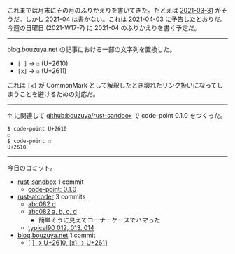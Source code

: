これまでは月末にその月のふりかえりを書いてきた。たとえば [2021-03-31] がそうだ。しかし 2021-04 は書かない。これは [2021-04-03] に予告したとおりだ。今週の日曜日 (2021-W17-7) に 2021-04 のふりかえりを書く予定だ。

---

blog.bouzuya.net の記事における一部の文字列を置換した。

- `[ ]` → `☐` (U+2610)
- `[x]` → `☑` (U+2611)

これは `[x]` が CommonMark として解釈したとき壊れたリンク扱いになってしまうことを避けるための対応だ。

---

↑ に関連して [github:bouzuya/rust-sandbox] で code-point 0.1.0 をつくった。

    $ code-point U+2610
    ☐
    $ code-point ☐
    U+2610

---

今日のコミット。

- [rust-sandbox](https://github.com/bouzuya/rust-sandbox) 1 commit
  - [code-point: 0.1.0](https://github.com/bouzuya/rust-sandbox/commit/5097a785cd6b4b14d6784656a5ab79d9b8e3e9df)
- [rust-atcoder](https://github.com/bouzuya/rust-atcoder) 3 commits
  - [abc082 d](https://github.com/bouzuya/rust-atcoder/commit/04ff485a7a2c0240a2c907056dd8dc3f4213c448)
  - [abc082 a, b, c, d](https://github.com/bouzuya/rust-atcoder/commit/0ad28a00b2895f1efc81659031f7b1adc7eaeb20)
    - 簡単そうに見えてコーナーケースでハマった
  - [typical90 012, 013, 014](https://github.com/bouzuya/rust-atcoder/commit/d7ced9e5bd6cf6db7df8e606adc0a61a115258d9)
- [blog.bouzuya.net](https://github.com/bouzuya/blog.bouzuya.net) 1 commit
  - [[ ] -> U+2610, [x] -> U+2611](https://github.com/bouzuya/blog.bouzuya.net/commit/610d16d6118d7856a201b0d7661a5276c70f086a)

[2021-03-31]: https://blog.bouzuya.net/2021/03/31/
[2021-04-03]: https://blog.bouzuya.net/2021/04/03/
[github:bouzuya/rust-sandbox]: https://github.com/bouzuya/rust-sandbox
